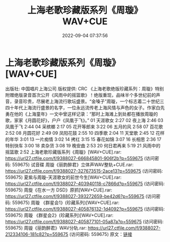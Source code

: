 ﻿---
title: 上海老歌珍藏版系列《周璇》WAV+CUE
date: 2022-09-04 07:37:56
categories: WAV车载音乐、镜像
tags: 华语中文
---
# 上海老歌珍藏版系列《周璇》[WAV+CUE]

出版社: 中国唱片上海公司
版权提供: CRC
《上海老歌绝版珍藏系列：周璇》特别附赠绝版录音首次公开《风雨中的摇篮歌》！绝版重现，品味半个多世纪前的声音，录音珍贵，尽展老上海流行歌坛盛景。“金嗓子”周璇，一个标志着二十世纪三四十年代上海流行盛景的名字，一位永远流传老上海风情与声色的女子。作家白先勇在他的《上海童年》一文中曾这样记录：“那时上海滩上到处都在播放周璇的歌，家家《月圆花好》，户户《凤凰于飞》。”
01 天涯歌女 2:27
02 夜上海 2:46
03 凤凰于飞 2:44
04 采槟榔 2:17
05 花开等郎来 3:22
06 五月的风 2:58
07 百花歌 2:52
08 月圆花好 2:49
09 凤阳花鼓 2:55
10 四季歌 2:04
11 天堂歌 2:45 12 花样的年华 3:01
13 一片痴情 3:02
14 拷红 3:15
15 春花如锦 3:07
16 长相思 2:36
17 特别快车 3:00
18 卖杂货 3:08
19 晚安曲 2:53
20 何日君再来 5:19
21 风雨中的摇篮歌 2:52
上海老歌珍藏版系列《周璇》[WAV+CUE].rar: https://url27.ctfile.com/f/9388027-666845801-906f2b?p=559675
(访问密码: 559675)
试音碟 周镟《丽韵醉君》立体声WAV整轨+CUE.rar: https://url27.ctfile.com/f/9388027-327673515-2ace13?p=559675
(访问密码: 559675)
夏紫与周璇-天涯歌女的前世今生[WAV+CUE].rar: https://url27.ctfile.com/f/9388027-403940118-c7866d?p=559675
(访问密码: 559675)
周旋《在水一方 DSD》原抓[WAV+CUE].rar: https://url27.ctfile.com/f/9388027-393272659-be42d6?p=559675
(访问密码: 559675)
周璇 《群星会1》(珍藏系列)[WAV+CUE].rar: https://url27.ctfile.com/f/9388027-405876132-1d4092?p=559675
(访问密码: 559675)
周璇 《群星会2》(珍藏系列)[WAV+CUE].rar: https://url27.ctfile.com/f/9388027-405877101-05a87a?p=559675
(访问密码: 559675)
周镟《丽韵醉君》WAV分轨.rar: https://url27.ctfile.com/f/9388027-212334106-181c82?p=559675
(访问密码: 559675)
原文：[链接](https://blog.sina.com.cn/s/blog_1647c7e7601030z7j.html)